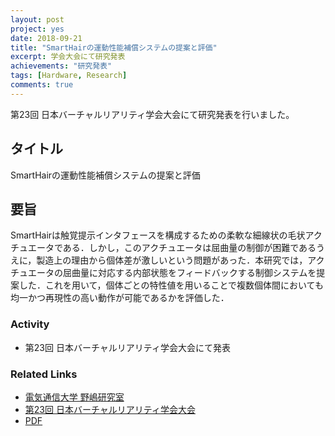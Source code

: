 ```yaml
---
layout: post
project: yes
date: 2018-09-21
title: "SmartHairの運動性能補償システムの提案と評価"
excerpt: 学会大会にて研究発表
achievements: "研究発表"
tags: [Hardware, Research]
comments: true
---
```


第23回 日本バーチャルリアリティ学会大会にて研究発表を行いました。

## タイトル

SmartHairの運動性能補償システムの提案と評価

## 要旨

SmartHairは触覚提示インタフェースを構成するための柔軟な細線状の毛状アクチュエータである．しかし，このアクチュエータは屈曲量の制御が困難であるうえに，製造上の理由から個体差が激しいという問題があった．本研究では，アクチュエータの屈曲量に対応する内部状態をフィードバックする制御システムを提案した．これを用いて，個体ごとの特性値を用いることで複数個体間においても均一かつ再現性の高い動作が可能であるかを評価した．

### Activity

* 第23回 日本バーチャルリアリティ学会大会にて発表

### Related Links

* [電気通信大学 野嶋研究室](http://www.nojilab.org/)
* [第23回 日本バーチャルリアリティ学会大会](http://conference.vrsj.org/ac2018/program2018/)
* [PDF](http://conference.vrsj.org/ac2018/program2018/pdf/34C-1.pdf)